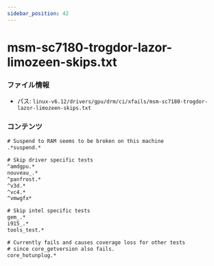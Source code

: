 ```yaml
---
sidebar_position: 42
---
```

# msm-sc7180-trogdor-lazor-limozeen-skips.txt

### ファイル情報

- パス: `linux-v6.12/drivers/gpu/drm/ci/xfails/msm-sc7180-trogdor-lazor-limozeen-skips.txt`

### コンテンツ

```txt
# Suspend to RAM seems to be broken on this machine
.*suspend.*

# Skip driver specific tests
^amdgpu.*
nouveau_.*
^panfrost.*
^v3d.*
^vc4.*
^vmwgfx*

# Skip intel specific tests
gem_.*
i915_.*
tools_test.*

# Currently fails and causes coverage loss for other tests
# since core_getversion also fails.
core_hotunplug.*

```
